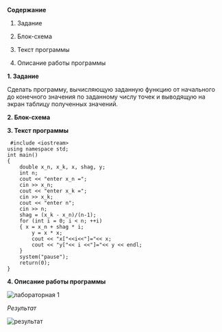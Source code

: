 __Содержание__

1. Задание

2. Блок-схема

3. Текст программы

4. Описание работы программы

 
 
  __1. Задание__

Сделать программу, вычисляющую заданную функцию от начального до конечного значения по заданному числу точек и выводящую на экран таблицу полученных значений.

 __2. Блок-схема__
 
 __3. Текст программы__
 
	 #include <iostream> 
	using namespace std;
	int main()
	{
		double x_n, x_k, x, shag, y;
		int n;
		cout << "enter x_n =";
		cin >> x_n;
		cout << "enter x_k =";
		cin >> x_k;
		cout << "enter n";
		cin >> n;
		shag = (x_k - x_n)/(n-1);
		for (int i = 0; i < n; ++i)
		{ x = x_n + shag * i;
			y = x * x;
			cout << "x["<<i<<"]="<< x;
			cout << "y["<< i <<"]="<< y << endl;
		}
		system("pause");
		return(0);
	}

__4. Описание работы программы__

![лабораторная 1](https://user-images.githubusercontent.com/100378590/171470500-542d6e83-7d9b-45ce-bf91-55f1f6179ed4.PNG)

*Результат*

![результат](https://user-images.githubusercontent.com/100378590/171470686-1045c9b4-ca38-4b57-a5d5-e7e93e484c6c.PNG)



